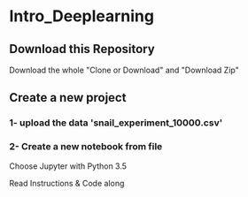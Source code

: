 # Intro_Deeplearning

## Download this Repository
Download the whole "Clone or Download" and "Download Zip"

## Create a new project

### 1- upload the data 'snail_experiment_10000.csv'


### 2- Create a new notebook from file

Choose Jupyter with Python 3.5

Read Instructions & Code along
